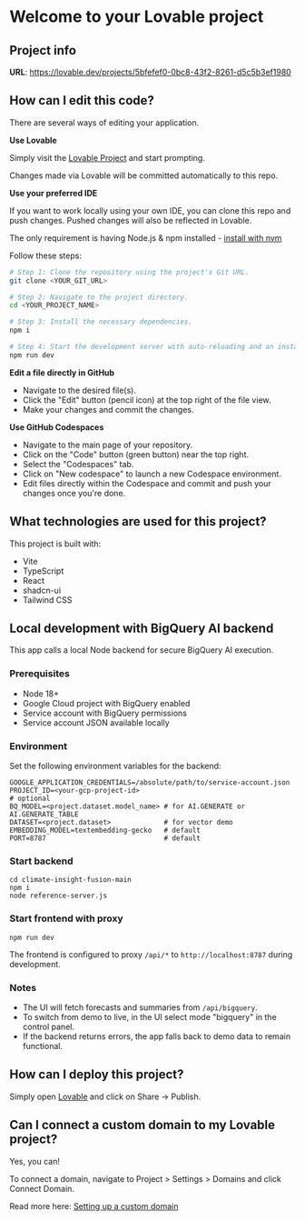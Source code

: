 # Welcome to your Lovable project

## Project info

**URL**: https://lovable.dev/projects/5bfefef0-0bc8-43f2-8261-d5c5b3ef1980

## How can I edit this code?

There are several ways of editing your application.

**Use Lovable**

Simply visit the [Lovable Project](https://lovable.dev/projects/5bfefef0-0bc8-43f2-8261-d5c5b3ef1980) and start prompting.

Changes made via Lovable will be committed automatically to this repo.

**Use your preferred IDE**

If you want to work locally using your own IDE, you can clone this repo and push changes. Pushed changes will also be reflected in Lovable.

The only requirement is having Node.js & npm installed - [install with nvm](https://github.com/nvm-sh/nvm#installing-and-updating)

Follow these steps:

```sh
# Step 1: Clone the repository using the project's Git URL.
git clone <YOUR_GIT_URL>

# Step 2: Navigate to the project directory.
cd <YOUR_PROJECT_NAME>

# Step 3: Install the necessary dependencies.
npm i

# Step 4: Start the development server with auto-reloading and an instant preview.
npm run dev
```

**Edit a file directly in GitHub**

- Navigate to the desired file(s).
- Click the "Edit" button (pencil icon) at the top right of the file view.
- Make your changes and commit the changes.

**Use GitHub Codespaces**

- Navigate to the main page of your repository.
- Click on the "Code" button (green button) near the top right.
- Select the "Codespaces" tab.
- Click on "New codespace" to launch a new Codespace environment.
- Edit files directly within the Codespace and commit and push your changes once you're done.

## What technologies are used for this project?

This project is built with:

- Vite
- TypeScript
- React
- shadcn-ui
- Tailwind CSS

## Local development with BigQuery AI backend

This app calls a local Node backend for secure BigQuery AI execution.

### Prerequisites

- Node 18+
- Google Cloud project with BigQuery enabled
- Service account with BigQuery permissions
- Service account JSON available locally

### Environment

Set the following environment variables for the backend:

```
GOOGLE_APPLICATION_CREDENTIALS=/absolute/path/to/service-account.json
PROJECT_ID=<your-gcp-project-id>
# optional
BQ_MODEL=<project.dataset.model_name> # for AI.GENERATE or AI.GENERATE_TABLE
DATASET=<project.dataset>             # for vector demo
EMBEDDING_MODEL=textembedding-gecko   # default
PORT=8787                             # default
```

### Start backend

```
cd climate-insight-fusion-main
npm i
node reference-server.js
```

### Start frontend with proxy

```
npm run dev
```

The frontend is configured to proxy `/api/*` to `http://localhost:8787` during development.

### Notes

- The UI will fetch forecasts and summaries from `/api/bigquery`.
- To switch from demo to live, in the UI select mode "bigquery" in the control panel.
- If the backend returns errors, the app falls back to demo data to remain functional.

## How can I deploy this project?

Simply open [Lovable](https://lovable.dev/projects/5bfefef0-0bc8-43f2-8261-d5c5b3ef1980) and click on Share -> Publish.

## Can I connect a custom domain to my Lovable project?

Yes, you can!

To connect a domain, navigate to Project > Settings > Domains and click Connect Domain.

Read more here: [Setting up a custom domain](https://docs.lovable.dev/tips-tricks/custom-domain#step-by-step-guide)
